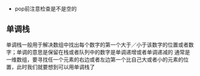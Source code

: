 

- pop前注意检查是不是空的
 



## 单调栈
单调栈一般用于解决数组中找出每个数字的第一个大于／小于该数字的位置或者数字；单调的意思是保留在栈或者队列中的数字是单调递增或者单调递减的
通常是一维数组，要寻找任一个元素的右边或者左边第一个比自己大或者小的元素的位置，此时我们就要想到可以用单调栈了